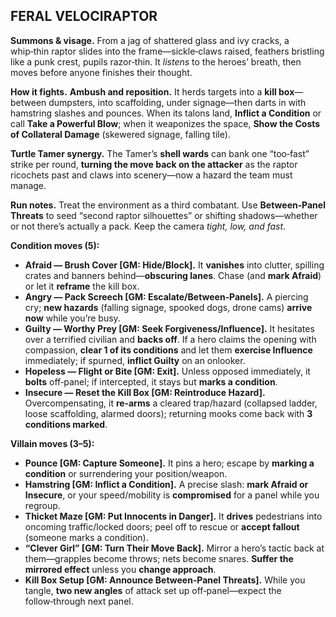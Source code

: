 ## FERAL VELOCIRAPTOR

**Summons & visage.** From a jag of shattered glass and ivy cracks, a whip‑thin raptor slides into the frame—sickle‑claws raised, feathers bristling like a punk crest, pupils razor‑thin. It *listens* to the heroes’ breath, then moves before anyone finishes their thought.

**How it fights.** **Ambush and reposition.** It herds targets into a **kill box**—between dumpsters, into scaffolding, under signage—then darts in with hamstring slashes and pounces. When its talons land, **Inflict a Condition** or call **Take a Powerful Blow**; when it weaponizes the space, **Show the Costs of Collateral Damage** (skewered signage, falling tile).  

**Turtle Tamer synergy.** The Tamer’s **shell wards** can bank one “too‑fast” strike per round, **turning the move back on the attacker** as the raptor ricochets past and claws into scenery—now a hazard the team must manage. 

**Run notes.** Treat the environment as a third combatant. Use **Between‑Panel Threats** to seed “second raptor silhouettes” or shifting shadows—whether or not there’s actually a pack. Keep the camera *tight, low, and fast*. 

**Condition moves (5):**

* **Afraid — Brush Cover [GM: Hide/Block].** It **vanishes** into clutter, spilling crates and banners behind—**obscuring lanes**. Chase (and **mark Afraid**) or let it **reframe** the kill box. 
* **Angry — Pack Screech [GM: Escalate/Between‑Panels].** A piercing cry; **new hazards** (falling signage, spooked dogs, drone cams) **arrive now** while you’re busy.  
* **Guilty — Worthy Prey [GM: Seek Forgiveness/Influence].** It hesitates over a terrified civilian and **backs off**. If a hero claims the opening with compassion, **clear 1 of its conditions** and let them **exercise Influence** immediately; if spurned, **inflict Guilty** on an onlooker. 
* **Hopeless — Flight or Bite [GM: Exit].** Unless opposed immediately, it **bolts** off‑panel; if intercepted, it stays but **marks a condition**. 
* **Insecure — Reset the Kill Box [GM: Reintroduce Hazard].** Overcompensating, it **re‑arms** a cleared trap/hazard (collapsed ladder, loose scaffolding, alarmed doors); returning mooks come back with **3 conditions marked**. 

**Villain moves (3–5):**

* **Pounce [GM: Capture Someone].** It pins a hero; escape by **marking a condition** or surrendering your position/weapon.
* **Hamstring [GM: Inflict a Condition].** A precise slash: **mark Afraid or Insecure**, or your speed/mobility is **compromised** for a panel while you regroup. 
* **Thicket Maze [GM: Put Innocents in Danger].** It **drives** pedestrians into oncoming traffic/locked doors; peel off to rescue or **accept fallout** (someone marks a condition). 
* **“Clever Girl” [GM: Turn Their Move Back].** Mirror a hero’s tactic back at them—grapples become throws; nets become snares. **Suffer the mirrored effect** unless you **change approach**. 
* **Kill Box Setup [GM: Announce Between‑Panel Threats].** While you tangle, **two new angles** of attack set up off‑panel—expect the follow‑through next panel. 
